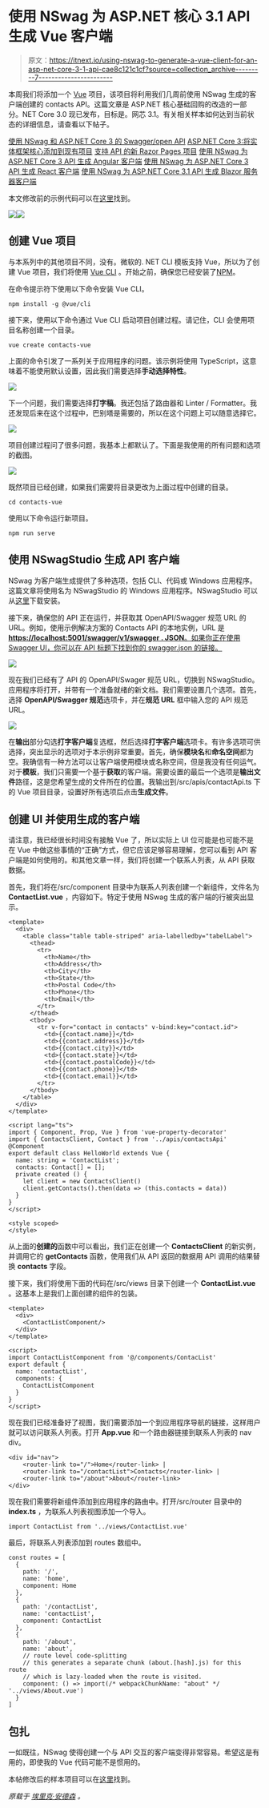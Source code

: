 # 使用 NSwag 为 ASP.NET 核心 3.1 API 生成 Vue 客户端

> 原文：<https://itnext.io/using-nswag-to-generate-a-vue-client-for-an-asp-net-core-3-1-api-cae8c121c1cf?source=collection_archive---------7----------------------->

本周我们将添加一个 [Vue](https://vuejs.org/) 项目，该项目将利用我们几周前使用 NSwag 生成的客户端创建的 contacts API。这篇文章是 ASP.NET 核心基础回购的改造的一部分。NET Core 3.0 现已发布，目标是。网芯 3.1。有关相关样本如何达到当前状态的详细信息，请查看以下帖子。

[使用 NSwag 和 ASP.NET Core 3 的 Swagger/open API](https://elanderson.net/2019/10/swagger-openapi-with-nswag-and-asp-net-core-3/)
[ASP.NET Core 3:将实体框架核心添加到现有项目](https://elanderson.net/2019/11/asp-net-core-3-add-entity-framework-core-to-existing-project/)
[支持 API 的新 Razor Pages 项目](https://elanderson.net/2019/12/new-razor-pages-application-backed-with-an-api/)
[使用 NSwag 为 ASP.NET Core 3 API 生成 Angular 客户端](https://elanderson.net/2019/12/using-nswag-to-generate-angular-client-for-an-asp-net-core-3-api/)
[使用 NSwag 为 ASP.NET Core 3 API 生成 React 客户端](https://elanderson.net/2019/12/using-nswag-to-generate-react-client-for-an-asp-net-core-3-api/)
[使用 NSwag 为 ASP.NET Core 3.1 API 生成 Blazor 服务器客户端](https://elanderson.net/2020/01/using-nswag-to-generate-blazor-server-client-for-an-asp-net-core-3-1-api/)

本文修改前的示例代码可以在[这里](https://github.com/elanderson/ASP.NET-Core-Basics-Refresh/tree/0ac0e84ca999545e5cac7764a019b14ce76353c8)找到。

![](img/fe8946b3b6c4683e3005147267ba3817.png)![](img/94dcb98d6605119aafdb650c25f8e6c3.png)

## 创建 Vue 项目

与本系列中的其他项目不同，没有。微软的. NET CLI 模板支持 Vue，所以为了创建 Vue 项目，我们将使用 [Vue CLI](https://cli.vuejs.org/guide/) 。开始之前，确保您已经安装了[NPM](https://www.npmjs.com/get-npm)。

在命令提示符下使用以下命令安装 Vue CLI。

```
npm install -g @vue/cli
```

接下来，使用以下命令通过 Vue CLI 启动项目创建过程。请记住，CLI 会使用项目名称创建一个目录。

```
vue create contacts-vue
```

上面的命令引发了一系列关于应用程序的问题。该示例将使用 TypeScript，这意味着不能使用默认设置，因此我们需要选择**手动选择特性**。

![](img/63748eaee5d4d31a344f47392e2318a0.png)

下一个问题，我们需要选择**打字稿**。我还包括了路由器和 Linter / Formatter。我还发现后来在这个过程中，巴别塔是需要的，所以在这个问题上可以随意选择它。

![](img/91ccf20c44a6ed04322a029f62856e24.png)

项目创建过程问了很多问题，我基本上都默认了。下面是我使用的所有问题和选项的截图。

![](img/6dd85ce6691b8f265413559c799c5956.png)

既然项目已经创建，如果我们需要将目录更改为上面过程中创建的目录。

```
cd contacts-vue
```

使用以下命令运行新项目。

```
npm run serve
```

## 使用 NSwagStudio 生成 API 客户端

NSwag 为客户端生成提供了多种选项，包括 CLI、代码或 Windows 应用程序。这篇文章将使用名为 NSwagStudio 的 Windows 应用程序。NSwagStudio 可以从[这里](http://rsuter.com/Projects/NSwagStudio/installer.php)下载安装。

接下来，确保您的 API 正在运行，并获取其 OpenAPI/Swagger 规范 URL 的 URL。例如，使用示例解决方案的 Contacts API 的本地实例，URL 是[**https://localhost:5001/swagger/v1/swagger . JSON**。如果你正在使用 Swagger UI，你可以在 API 标题下找到你的 swagger.json 的链接。](https://localhost:5001/swagger/v1/swagger.json.)

![](img/11663d411db43bfbcf38ef11fe65b708.png)

现在我们已经有了 API 的 OpenAPI/Swager 规范 URL，切换到 NSwagStudio。应用程序将打开，并带有一个准备就绪的新文档。我们需要设置几个选项。首先，选择 **OpenAPI/Swagger 规范**选项卡，并在**规范 URL** 框中输入您的 API 规范 URL。

![](img/72a4f4b16c35b94ed99070351bae235d.png)

在**输出**部分勾选**打字客户端**复选框，然后选择**打字客户端**选项卡。有许多选项可供选择，突出显示的选项对于本示例非常重要。首先，确保**模块名**和**命名空间**都为空。我确信有一种方法可以让客户端使用模块或名称空间，但是我没有任何运气。对于**模板**，我们只需要一个基于**获取**的客户端。需要设置的最后一个选项是**输出文件**路径，这是您希望生成的文件所在的位置。我输出到/src/apis/contactApi.ts 下的 Vue 项目目录，设置好所有选项后点击**生成文件**。

## 创建 UI 并使用生成的客户端

请注意，我已经很长时间没有接触 Vue 了，所以实际上 UI 位可能是也可能不是在 Vue 中做这些事情的“正确”方式，但它应该足够容易理解，您可以看到 API 客户端是如何使用的。和其他文章一样，我们将创建一个联系人列表，从 API 获取数据。

首先，我们将在/src/component 目录中为联系人列表创建一个新组件，文件名为 **ContactList.vue** ，内容如下。特定于使用 NSwag 生成的客户端的行被突出显示。

```
<template>
  <div>
    <table class="table table-striped" aria-labelledby="tabelLabel">
      <thead>
        <tr>
          <th>Name</th>
          <th>Address</th>
          <th>City</th>
          <th>State</th>
          <th>Postal Code</th>
          <th>Phone</th>
          <th>Email</th>
        </tr>
      </thead>
      <tbody>
        <tr v-for="contact in contacts" v-bind:key="contact.id">
          <td>{{contact.name}}</td>
          <td>{{contact.address}}</td>
          <td>{{contact.city}}</td>
          <td>{{contact.state}}</td>
          <td>{{contact.postalCode}}</td>
          <td>{{contact.phone}}</td>
          <td>{{contact.email}}</td>
        </tr>
      </tbody>
    </table>
  </div>
</template>

<script lang="ts">
import { Component, Prop, Vue } from 'vue-property-decorator'
import { ContactsClient, Contact } from '../apis/contactsApi'
@Component
export default class HelloWorld extends Vue {
  name: string = 'ContactList';
  contacts: Contact[] = [];
  private created () {
    let client = new ContactsClient()
    client.getContacts().then(data => (this.contacts = data))
  }
}
</script>

<style scoped>
</style>
```

从上面的**创建的**函数中可以看出，我们正在创建一个 **ContactsClient** 的新实例，并调用它的 **getContacts** 函数，使用我们从 API 返回的数据用 API 调用的结果替换 **contacts** 字段。

接下来，我们将使用下面的代码在/src/views 目录下创建一个 **ContactList.vue** 。这基本上是我们上面创建的组件的包装。

```
<template>
  <div>
    <ContactListComponent/>
  </div>
</template>

<script>
import ContactListComponent from '@/components/ContacList'
export default {
  name: 'contactList',
  components: {
    ContactListComponent
  }
}
</script>
```

现在我们已经准备好了视图，我们需要添加一个到应用程序导航的链接，这样用户就可以访问联系人列表。打开 **App.vue** 和一个路由器链接到联系人列表的 nav div。

```
<div id="nav">
    <router-link to="/">Home</router-link> |
    <router-link to="/contactList">Contacts</router-link> |
    <router-link to="/about">About</router-link>
</div>
```

现在我们需要将新组件添加到应用程序的路由中。打开/src/router 目录中的 **index.ts** ，为联系人列表视图添加一个导入。

```
import ContactList from '../views/ContactList.vue'
```

最后，将联系人列表添加到 routes 数组中。

```
const routes = [
  {
    path: '/',
    name: 'home',
    component: Home
  },
  {
    path: '/contactList',
    name: 'contactList',
    component: ContactList
  },
  {
    path: '/about',
    name: 'about',
    // route level code-splitting
    // this generates a separate chunk (about.[hash].js) for this route
    // which is lazy-loaded when the route is visited.
    component: () => import(/* webpackChunkName: "about" */ '../views/About.vue')
  }
]
```

## 包扎

一如既往，NSwag 使得创建一个与 API 交互的客户端变得非常容易。希望这是有用的，即使我的 Vue 代码可能不是惯用的。

本帖修改后的样本项目可以在[这里](https://github.com/elanderson/ASP.NET-Core-Basics-Refresh/tree/a7e807f6fb4195caafb357c4b037d01cf41a33aa)找到。

*原载于* [*埃里克·安德森*](https://elanderson.net/2020/01/using-nswag-to-generate-a-vue-client-for-an-asp-net-core-3-1-api/) *。*